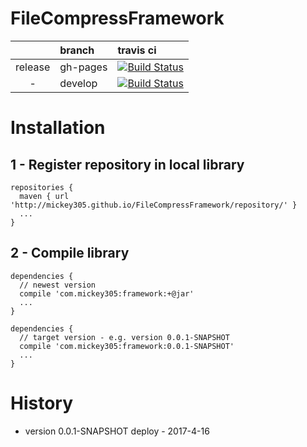 # FileCompressFramework

| | branch | travis ci |
|:---:|:---|:---|
| release | gh-pages | [![Build Status](https://travis-ci.org/mickey305/JSONAnalyzer.svg?branch=gh-pages)](https://travis-ci.org/mickey305/JSONAnalyzer) |
| - | develop | [![Build Status](https://travis-ci.org/mickey305/JSONAnalyzer.svg?branch=develop)](https://travis-ci.org/mickey305/JSONAnalyzer) |

# Installation
## 1 - Register repository in local library

```
repositories {
  maven { url 'http://mickey305.github.io/FileCompressFramework/repository/' }
  ...
}
```

## 2 - Compile library

```
dependencies {
  // newest version
  compile 'com.mickey305:framework:+@jar'
  ...
}
```

```
dependencies {
  // target version - e.g. version 0.0.1-SNAPSHOT
  compile 'com.mickey305:framework:0.0.1-SNAPSHOT'
  ...
}
```
# History
 * version 0.0.1-SNAPSHOT deploy - 2017-4-16
